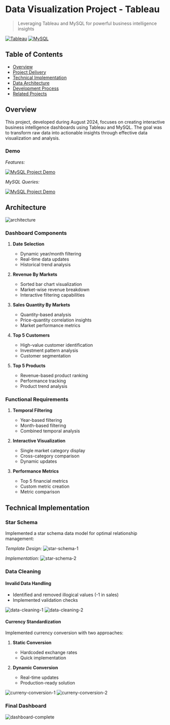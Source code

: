 # Data Visualization Project - Tableau

> Leveraging Tableau and MySQL for powerful business intelligence insights

[![Tableau](https://img.shields.io/badge/Tableau-2023.2-blue)](https://www.tableau.com/)
[![MySQL](https://img.shields.io/badge/MySQL-8.0-orange)](https://www.mysql.com/)


## Table of Contents
- [Overview](#-overview)
- [Project Delivery](#-project-delivery)
- [Technical Implementation](#-technical-implementation)
- [Data Architecture](#-data-architecture) 
- [Development Process](#-development-process)
- [Related Projects](#-related-projects)

## Overview

This project, developed during August 2024, focuses on creating interactive business intelligence dashboards using Tableau and MySQL. The goal was to transform raw data into actionable insights through effective data visualization and analysis.


### Demo

*Features:*

[![MySQL Project Demo](https://img.youtube.com/vi/PvdOdBvPqyU/maxresdefault.jpg)](https://www.youtube.com/watch?v=PvdOdBvPqyU)


*MySQL Queries:*

[![MySQL Project Demo](https://img.youtube.com/vi/4MZ1t7peEaA/maxresdefault.jpg)](https://www.youtube.com/watch?v=4MZ1t7peEaA)


## Architecture

![architecture](readme-material/A.%20Architecture.PNG)


### Dashboard Components

1. **Date Selection**
   - Dynamic year/month filtering
   - Real-time data updates
   - Historical trend analysis

2. **Revenue By Markets**
   - Sorted bar chart visualization
   - Market-wise revenue breakdown
   - Interactive filtering capabilities

3. **Sales Quantity By Markets**
   - Quantity-based analysis
   - Price-quantity correlation insights
   - Market performance metrics

4. **Top 5 Customers**
   - High-value customer identification
   - Investment pattern analysis
   - Customer segmentation

5. **Top 5 Products**
   - Revenue-based product ranking
   - Performance tracking
   - Product trend analysis

### Functional Requirements

1. **Temporal Filtering**
   - Year-based filtering
   - Month-based filtering
   - Combined temporal analysis

2. **Interactive Visualization**
   - Single market category display
   - Cross-category comparison
   - Dynamic updates

3. **Performance Metrics**
   - Top 5 financial metrics
   - Custom metric creation
   - Metric comparison


## Technical Implementation

### Star Schema
Implemented a star schema data model for optimal relationship management:

*Template Design:*
![star-schema-1](readme-material/ZZ.%20Star-Schema-Data-Model.png)

*Implementation:*
![star-schema-2](readme-material/ZZZ.%20Star-Schema-Implementation.PNG)

### Data Cleaning

#### Invalid Data Handling
- Identified and removed illogical values (-1 in sales)
- Implemented validation checks

![data-cleaning-1](readme-material/X.%20Data%20Cleaning1.PNG)
![data-cleaning-2](readme-material/X.%20Data%20Cleaning2.PNG)

#### Currency Standardization
Implemented currency conversion with two approaches:

1. **Static Conversion**
   - Hardcoded exchange rates
   - Quick implementation

2. **Dynamic Conversion**
   - Real-time updates
   - Production-ready solution

![curreny-conversion-1](readme-material/Y.%20Currency%20Convert1.PNG)
![curreny-conversion-2](readme-material/Y.%20Currency%20Convert2.PNG)

### Final Dashboard
![dashboard-complete](readme-material/Z.%20Dashboard-Complete.PNG)

